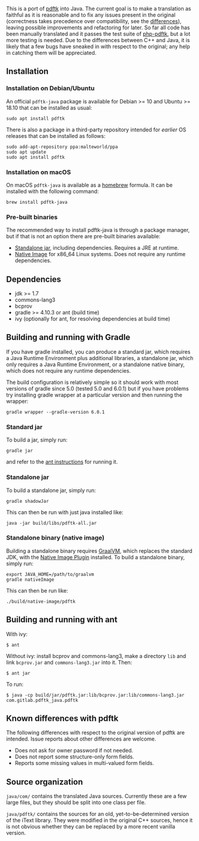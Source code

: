 This is a port of [pdftk](https://www.pdflabs.com/tools/pdftk-server/)
into Java. The current goal is to make a translation as faithful as it
is reasonable and to fix any issues present in the original
(correctness takes precedence over compatibility, see the [differences](#known-differences-with-pdftk)),
leaving possible improvements and refactoring for
later. So far all code has been manually translated and it passes the
test suite of [php-pdftk](https://github.com/mikehaertl/php-pdftk),
but a lot more testing is needed. Due to the differences between C++
and Java, it is likely that a few bugs have sneaked in with respect to
the original; any help in catching them will be appreciated.

## Installation

### Installation on Debian/Ubuntu

An official `pdftk-java` package is available for Debian >= 10 and
Ubuntu >= 18.10 that can be installed as usual:

```
sudo apt install pdftk
```

There is also a package in a third-party repository
intended for *earlier* OS releases that can be installed as follows:

```
sudo add-apt-repository ppa:malteworld/ppa
sudo apt update
sudo apt install pdftk
```

### Installation on macOS

On macOS `pdftk-java` is available as a [homebrew](https://brew.sh)
formula. It can be installed with the following command:

```
brew install pdftk-java
```

### Pre-built binaries

The recommended way to install pdftk-java is through a package
manager, but if that is not an option there are pre-built binaries
available:

 - [Standalone jar](https://gitlab.com/pdftk-java/pdftk/-/jobs/artifacts/master/file/build/libs/pdftk-all.jar?job=gradle), including dependencies. Requires a JRE at runtime.
 - [Native Image]((https://gitlab.com/pdftk-java/pdftk/-/jobs/artifacts/master/file/build/native-image/pdftk?job=nativeimage)) for x86_64 Linux systems. Does not require any runtime dependencies.

## Dependencies

 - jdk >= 1.7
 - commons-lang3
 - bcprov
 - gradle >= 4.10.3 or ant (build time)
 - ivy (optionally for ant, for resolving dependencies at build time)

## Building and running with Gradle
If you have gradle installed, you can produce a standard jar, which
requires a Java Runtime Environment plus additional libraries, a
standalone jar, which only requires a Java Runtime Environment, or a
standalone native binary, which does not require any runtime
dependencies.

The build configuration is relatively simple so it should work with most
versions of gradle since 5.0 (tested 5.0 and 6.0.1) but if you have problems try
installing gradle wrapper at a particular version and then running the wrapper:
```
gradle wrapper --gradle-version 6.0.1
```

### Standard jar

To build a jar, simply run: 

```
gradle jar
```

and refer to the [ant instructions](#building-and-running-with-ant) for running it.

### Standalone jar

To build a standalone jar, simply run: 

```
gradle shadowJar
```

This can then be run with just java installed like:
```
java -jar build/libs/pdftk-all.jar
```

### Standalone binary (native image)

Building a standalone binary requires
[GraalVM](https://www.graalvm.org), which replaces the standard JDK,
with the [Native Image
Plugin](https://www.graalvm.org/docs/reference-manual/native-image/)
installed. To build a standalone binary, simply run:

```
export JAVA_HOME=/path/to/graalvm
gradle nativeImage
```

This can then be run like:
```
./build/native-image/pdftk
```

## Building and running with ant

With ivy:
```
$ ant
```

Without ivy: install bcprov and commons-lang3, make a directory `lib`
and link `bcprov.jar` and `commons-lang3.jar` into it. Then:
```
$ ant jar
```

To run:
```
$ java -cp build/jar/pdftk.jar:lib/bcprov.jar:lib/commons-lang3.jar com.gitlab.pdftk_java.pdftk
```

## Known differences with pdftk

The following differences with respect to the original version of
pdftk are intended. Issue reports about other differences are welcome.

- Does not ask for owner password if not needed.
- Does not report some structure-only form fields.
- Reports some missing values in multi-valued form fields.

## Source organization

`java/com/` contains the translated Java sources. Currently these are
a few large files, but they should be split into one class per file.

`java/pdftk/` contains the sources for an old, yet-to-be-determined
version of the iText library. They were modified in the original C++
sources, hence it is not obvious whether they can be replaced by a
more recent vanilla version.
